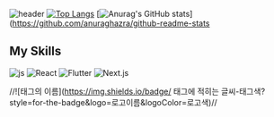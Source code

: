 ![header](https://capsule-render.vercel.app/api?type=wave&color=auto&height=300&section=header&text=JinSeok's%20Github&fontSize=90)
[![Top Langs](https://github-readme-stats.vercel.app/api/top-langs/?username=jinseok2101)](https://github.com/anuraghazra/github-readme-stats)
[![Anurag's GitHub stats](https://github-readme-stats.vercel.app/api?username=jinseok2101)](https://github.com/anuraghazra/github-readme-stats

<h2>My Skills</h2>

![js](https://img.shields.io/badge/JavaScript-F7DF1E?style=for-the-badge&logo=JavaScript&logoColor=white)
![React](https://img.shields.io/badge/React-61DAFB?style=for-the-badge&logo=React&logoColor=white)
![Flutter](https://img.shields.io/badge/Flutter-02569B?style=for-the-badge&logo=Flutter&logoColor=white)
![Next.js](https://img.shields.io/badge/Next.js-000000?style=for-the-badge&logo=Next.js&logoColor=white)

//![태그의 이름](https://img.shields.io/badge/ 태그에 적히는 글씨-태그색?style=for-the-badge&logo=로고이름&logoColor=로고색)//
